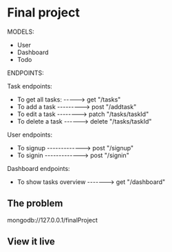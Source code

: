 # Final project

MODELS:

- User
- Dashboard
- Todo

ENDPOINTS:

Task endpoints:

- To get all tasks: -----> get "/tasks"
- To add a task ---------> post "/addtask"
- To edit a task --------> patch "/tasks/taskId"
- To delete a task ------> delete "/tasks/taskId"

User endpoints:

- To signup -------------> post "/signup"
- To signin -------------> post "/signin"

Dashboard endpoints:

- To show tasks overview -------> get "/dashboard"

## The problem

mongodb://127.0.0.1/finalProject

## View it live

